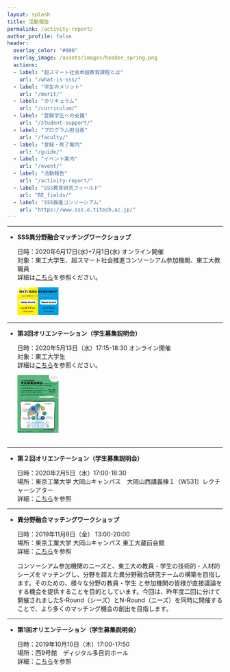 ```yaml
---
layout: splash
title: 活動報告
permalink: /activity-report/
author_profile: false
header:
  overlay_color: "#000"
  overlay_image: /assets/images/header_spring.png
  actions:
  - label: "超スマート社会卓越教育課程とは"
    url: "/what-is-sss/"
  - label: "学生のメリット"
    url: "/merit/"
  - label: "カリキュラム"
    url: "/curriculum/"
  - label: "登録学生への支援​"
    url: "/student-support/"
  - label: "プログラム担当者​"
    url: "/faculty/"
  - label: "登録・修了案内"
    url: "/guide/"
  - label: "イベント案内"
    url: "/event/"
  - label: "活動報告"
    url: "/activity-report/"
  - label: "SSS教育研究フィールド"
    url: "RE_fields/"
  - label: "SSS推進コンソーシアム"
    url: "https://www.sss.e.titech.ac.jp/"
---
```


<hr>

* **SSS異分野融合マッチングワークショップ**

  日時：2020年6月17日(水)+7月1日(水) オンライン開催<br>
  対象：東工大学生、超スマート社会推進コンソーシアム参加機関、東工大教職員<br>
  詳細は[こちら](https://www.sss.e.titech.ac.jp/event-sss-matching-ws-20200617/)を参照ください。　
  <div style="text-align:left"><img src="/assets/images/matchingWS_20200703.png" width="20%" height="20%" />
  </div>
<hr>

* **第3回オリエンテーション（学生募集説明会）**

  日時：2020年5月13日（水）17:15-18:30 オンライン開催<br>
  対象：東工大学生<br>
  詳細は[こちら](/3rd-orientation)を参照ください。　
  <div style="text-align:left"><a href="/doc/3rd_orientation.pdf"><img src="/assets/images/3rd_orientation.png" width="20%" height="20%" /></a></div><br>
<hr>

* **第２回オリエンテーション（学生募集説明会）**

  日時：2020年2月5日（水）17:00-18:30<br>
  場所：東京工業大学 大岡山キャンパス　大岡山西講義棟１（W531）レクチャーシアター<br>
  詳細：[こちら](/2nd-orientation/)を参照
<hr>

* **異分野融合マッチングワークショップ**

  日時：2019年11月8日（金） 13:00-20:00<br>
  場所：東京工業大学 大岡山キャンパス 東工大蔵前会館<br>
  詳細：[こちら](http://www.sss.e.titech.ac.jp/event-sss-matching-ws-20191108/)を参照 <br>

  コンソーシアム参加機関のニーズと、東工大の教員・学生の技術的・人材的シーズをマッチングし、分野を超えた異分野融合研究チームの構築を目指します。そのための、様々な分野の教員・学生 と参加機関の皆様が直接議論をする機会を提供することを目的としています。今回は、昨年度二回に分けて開催されましたS-Round（シーズ）とN-Round（ニーズ）を同時に開催することで、より多くのマッチング機会の創出を目指します。
<hr>

* **第1回オリエンテーション（学生募集説明会）**

  日時：2019年10月10日（木）17:00-17:50 <br>
  場所：西9号館　ディジタル多目的ホール <br>
  詳細：[こちら](/1st-orientation/)を参照
